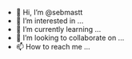 - 👋 Hi, I’m @sebmastt
- 👀 I’m interested in ...
- 🌱 I’m currently learning ...
- 💞️ I’m looking to collaborate on ...
- 📫 How to reach me ...

<!---
sebmastt/sebmastt is a ✨ special ✨ repository because its `README.md` (this file) appears on your GitHub profile.
You can click the Preview link to take a look at your changes.
--->
